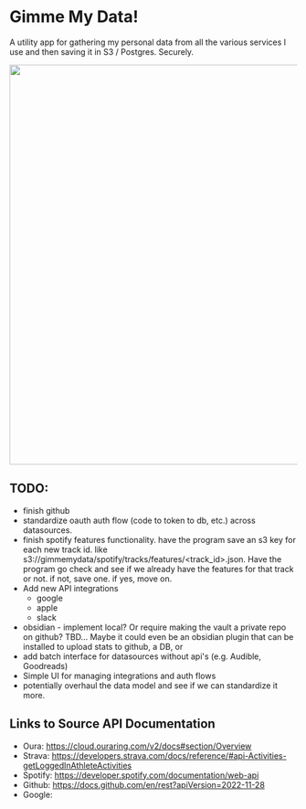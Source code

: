 # Gimme My Data!

A utility app for gathering my personal data from all the various services I use and then saving it in S3 / Postgres.   Securely.  

<img src="https://user-images.githubusercontent.com/2133615/235820536-2ce17b67-608c-46b3-9806-f41dd56e8721.png" width="700">

## TODO: 
- finish github
- standardize oauth auth flow (code to token to db, etc.) across datasources.
- finish spotify features functionality.   have the program save an s3 key for each new track id.   like s3://gimmemydata/spotify/tracks/features/<track_id>.json.   Have the program go check and see if we already have the features for that track or not.  if not, save one.  if yes, move on.  
- Add new API integrations
    - google
    - apple
    - slack
- obsidian - implement local?  Or require making the vault a private repo on github?  TBD...   Maybe it could even be an obsidian plugin that can be installed to upload stats to github, a DB, or 
- add batch interface for datasources without api's (e.g. Audible, Goodreads)
- Simple UI for managing integrations and auth flows
- potentially overhaul the data model and see if we can standardize it more.  

## Links to Source API Documentation
- Oura: https://cloud.ouraring.com/v2/docs#section/Overview
- Strava: https://developers.strava.com/docs/reference/#api-Activities-getLoggedInAthleteActivities
- Spotify: https://developer.spotify.com/documentation/web-api
- Github: https://docs.github.com/en/rest?apiVersion=2022-11-28
- Google: 
